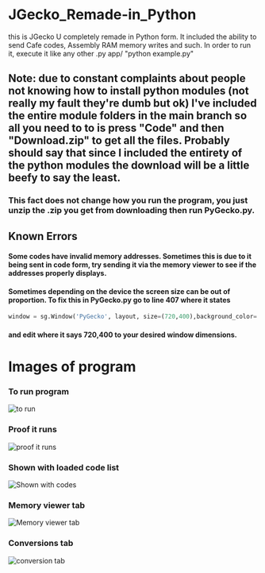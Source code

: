 # JGecko_Remade-in_Python


this is JGecko U completely remade in Python form. It included the ability to send Cafe codes, Assembly RAM memory writes and such. 
In order to run it, execute it like any other .py app/ "python example.py"



## Note: due to constant complaints about people not knowing how to install python modules (not really my fault they're dumb but ok) I've included the entire module folders in the main branch so all you need to to is press "Code" and then "Download.zip" to get all the files. Probably should say that since I included the entirety of the python modules the download will be a little beefy to say the least.

### This fact does not change how you run the program, you just unzip the .zip you get from downloading then run PyGecko.py.


## Known Errors

#### Some codes have invalid memory addresses. Sometimes this is due to it being sent in code form, try sending it via the memory viewer to see if the addresses properly displays.

#### Sometimes depending on the device the screen size can be out of proportion. To fix this in PyGecko.py go to line 407 where it states 

```python
window = sg.Window('PyGecko', layout, size=(720,400),background_color='#0d0d35',button_color=('#e4ecff','')).Finalize()
```
#### and edit where it says 720,400 to your desired window dimensions.

# Images of program

### To run program

![to run](https://user-images.githubusercontent.com/90534409/160303016-668a973f-e1e8-49e9-bc7c-2fd9ec7ce257.png)

### Proof it runs

![proof it runs](https://user-images.githubusercontent.com/90534409/160303027-e10d0cac-e9b8-470d-a3b9-8d28c9cd2f9d.png)

### Shown with loaded code list

![Shown with codes](https://user-images.githubusercontent.com/90534409/160303036-6cd87e03-7c99-424d-9378-804ea7143026.png)

### Memory viewer tab

![Memory viewer tab](https://user-images.githubusercontent.com/90534409/160303052-c668edc6-fab6-4e25-ab04-15938d9f8c9c.png)

### Conversions tab

![conversion tab](https://user-images.githubusercontent.com/90534409/160303058-c9cc975a-6e30-47ec-bb35-863212f84e4f.png)
